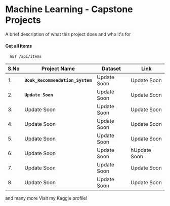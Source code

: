
# Machine Learning - Capstone Projects

A brief description of what this project does and who it's for

#### Get all items

```http
  GET /api/items
```

| **S.No** | **Project Name** |  **Dataset** | **Link** | 
| ------------ | ------------- | ------------ | -------------| 
| 1. | **`Book_Recommendation_System`** | Update Soon | Update Soon | 
| 2. | **`Update Soon`** | Update Soon | Update Soon | 
| 3. | Update Soon | Update Soon | Update Soon |
| 4. | Update Soon | Update Soon | Update Soon |
| 5. | Update Soon | Update Soon |Update Soon |
| 6. | Update Soon | Update Soon | hUpdate Soon | 
| 7. | Update Soon |Update Soon | Update Soon |
| 8. | Update Soon | Update Soon |Update Soon |

and many more Visit my Kaggle profile!




